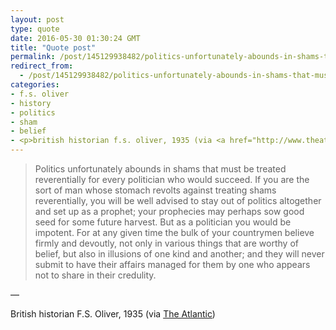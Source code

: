 ```yaml
---
layout: post
type: quote
date: 2016-05-30 01:30:24 GMT
title: "Quote post"
permalink: /post/145129938482/politics-unfortunately-abounds-in-shams-that-must
redirect_from: 
  - /post/145129938482/politics-unfortunately-abounds-in-shams-that-must
categories:
- f.s. oliver
- history
- politics
- sham
- belief
- <p>british historian f.s. oliver, 1935 (via <a href="http://www.theatlantic.com/politics/archive/2016/05/republican-officials-trump/483354/">the atlantic</a>)</p>
---
```

<blockquote>Politics unfortunately abounds in shams that must be treated reverentially for every politician who would succeed. If you are the sort of man whose stomach revolts against treating shams reverentially, you will be well advised to stay out of politics altogether and set up as a prophet; your prophecies may perhaps sow good seed for some future harvest. But as a politician you would be impotent. For at any given time the bulk of your countrymen believe firmly and devoutly, not only in various things that are worthy of belief, but also in illusions of one kind and another; and they will never submit to have their affairs managed for them by one who appears not to share in their credulity.</blockquote>

 — <p>British historian F.S. Oliver, 1935 (via <a href="http://www.theatlantic.com/politics/archive/2016/05/republican-officials-trump/483354/">The Atlantic</a>)</p>